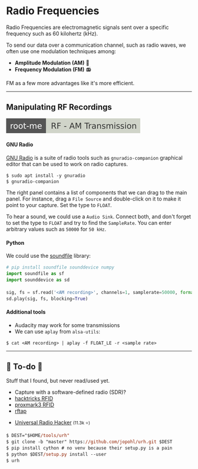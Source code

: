 # Radio Frequencies

<div class="row row-cols-lg-2"><div>

Radio Frequencies are electromagnetic signals sent over a specific frequency such as 60 kilohertz (kHz).

To send our data over a communication channel, such as radio waves, we often use one modulation techniques among:

* **Amplitude Modulation (AM)** 📢
* **Frequency Modulation (FM)** 📻

FM as a few more advantages like it's more efficient.
</div><div>
</div></div>

<hr class="sep-both">

## Manipulating RF Recordings

[![rf_am_transmission](../../../../cybersecurity/_badges/rootme/network/rf_am_transmission.svg)](https://www.root-me.org/en/Challenges/Network/RF-AM-Transmission)

<div class="row row-cols-lg-2"><div>

#### GNU Radio

[GNU Radio](https://www.gnuradio.org/) is a suite of radio tools such as `gnuradio-companion` graphical editor that can be used to work on radio captures.

```shell!
$ sudo apt install -y gnuradio
$ gnuradio-companion
```

The right panel contains a list of components that we can drag to the main panel. For instance, drag a `File Source` and double-click on it to make it point to your capture. Set the type to `FLOAT`.

To hear a sound, we could use a `Audio Sink`. Connect both, and don't forget to set the type to `FLOAT` and try to find the `SampleRate`. You can enter arbitrary values such as `50000` for `50 kHz`.
</div><div>

#### Python

We could use the [soundfile](https://python-soundfile.readthedocs.io/) library:

```py
# pip install soundfile sounddevice numpy
import soundfile as sf
import sounddevice as sd

sig, fs = sf.read('<AM recording>', channels=1, samplerate=50000, format='RAW', subtype='FLOAT', endian='LITTLE')
sd.play(sig, fs, blocking=True)
```

#### Additional tools

* Audacity may work for some transmissions
* We can use `aplay` from `alsa-utils`:

```shell!
$ cat <AM recording> | aplay -f FLOAT_LE -r <sample rate>
```
</div></div>

<hr class="sep-both">

## 👻 To-do 👻

Stuff that I found, but never read/used yet.

<div class="row row-cols-lg-2"><div>

* Capture with a software-defined radio (SDR)?
* [hacktricks RFID](https://book.hacktricks.xyz/todo/radio-hacking/pentesting-rfid)
* [proxmark3 RFID](https://github.com/Proxmark/proxmark3)
* [rftap](https://rftap.github.io/)
</div><div>

* [Universal Radio Hacker](https://github.com/jopohl/urh) <small>(11.3k ⭐)</small>

```ps
$ DEST="$HOME/tools/urh"
$ git clone -b "master" https://github.com/jopohl/urh.git $DEST
$ pip install cython # no venv because their setup.py is a pain
$ python $DEST/setup.py install --user
$ urh
```
</div></div>